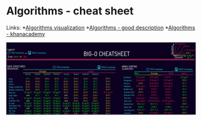 # Algorithms - cheat sheet

Links:
*[Algorithms visualization](https://visualgo.net/en/sorting) 
*[Algorithms - good description](https://lamfo-unb.github.io/2019/04/21/Sorting-algorithms/) 
*[Algorithms - khanacademy](https://bg.khanacademy.org/computing/computer-science/algorithms) 




![algorithms-cheat-sheet](https://github.com/desi109/algorithms-cheat-sheet/blob/master/algorithms-cheat-sheet.jpg?raw=true)


